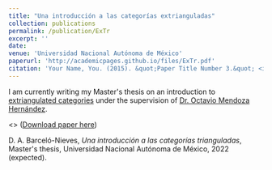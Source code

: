 ```yaml
---
title: "Una introducción a las categorías extrianguladas"
collection: publications
permalink: /publication/ExTr
excerpt: ''
date:
venue: 'Universidad Nacional Autónoma de México'
paperurl: 'http://academicpages.github.io/files/ExTr.pdf'
citation: 'Your Name, You. (2015). &quot;Paper Title Number 3.&quot; <i>Journal 1</i>. 1(3).'
---
```


I am currently writing my Master's thesis on an introduction to [extriangulated categories](http://cahierstgdc.com/wp-content/uploads/2019/04/Nakaoka_Palu-LX-2.pdf) under the supervision of [Dr. Octavio Mendoza Hernández](https://www.matem.unam.mx/fsd/omendoza).

<> ([Download paper here](http://academicpages.github.io/files/ExTr.pdf))

D. A. Barceló-Nieves, <i>Una introducción a las categorías trianguladas</i>, Master's thesis, Universidad Nacional Autónoma de México, 2022 (expected).
